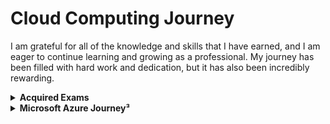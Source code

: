 # Cloud Computing Journey

I am grateful for all of the knowledge and skills that I have earned, and I am eager to continue learning and growing as a professional. My journey has been filled with hard work and dedication, but it has also been incredibly rewarding.

<details> <summary> <b>Acquired Exams</b>  </summary>
<br>

> Sort by timeline.
- [1- Microsoft Azure Fundamentals](1°AZ-900.pdf)
- [2- Microsoft Azure Data Fundamentals ](2°DP-900.pdf)
- [3- Microsoft Azure AI Fundamentals ](3°AI-900.pdf)
- [4- Microsoft Power Platform Fundamentals ](4°PL-900.pdf)
- [5- Microsoft Azure Administrator Associate](5°AZ-104.pdf)
- [6- Microsoft Azure Security Engineer Associate](6°AZ-500.pdf)
- [7- Microsoft DevOps Engineer Expert](7°AZ-400.pdf)
- [8- Microsoft Azure Developer Associate](8°AZ-204.pdf)
- [9- Microsoft Certified Trainer](MCT.pdf)
- [10- Microsoft Security, Compliance, and Identity Fundamentals](9°SC-900.pdf)
- [11- Terraform Associate ](10°Terraform.pdf)
- [12- Microsoft Azure Solutions Architect Expert](11°AZ-305.pdf)
- [13- Microsoft Azure Network Engineer Associate ](12°AZ-700.pdf)
- [14- Microsoft Security Operations Analyst Associate](13°SC-200.pdf)
- [15- AWS Certified Cloud Practitioner ](14°%20AWS%20Certified%20Cloud%20Practitioner%20certificate.pdf)
- [16- AWS Certified Developer Associate ](16-AWSCertifiedDeveloper-Associatecertificate.pdf)
- [17- Microsoft 365 Certified: Teams Voice Engineer](https://www.credly.com/badges/5286d46b-9e42-4cc3-8fbb-4329b8d813f3)

<details> <summary> Points to consider in the near future </summary>
<br>

Even after the great Microsoft marathon, my thirst for knowledge and desire to stay up-to-date with technology has not waned. In fact, I am now turning my focus to learn more about Amazon Web Services (AWS) and cloud native technologies.

I believe that having a diverse skill set is essential in today's fast-paced and constantly evolving tech industry, and I see such experience is an important step in my professional development.

Highly excited to dive into more Cloud and learn as much as I can about these powerful tools and platforms. 

I am confident that the skills and knowledge I'll gain further will be invaluable in my career and will help me to better serve the world.
</details>


</details>

<details> <summary> <b>Microsoft Azure Journey³ </b></summary>
<br>

I am filled with excitement and determination. I have dedicated myself to learning as much as possible about Azure and its various technologies, and have been fortunate enough to earn 13 Microsoft certifications. Along the way, I have encountered many challenges and faced numerous obstacles, but I have always persevered and worked hard to overcome them.

<details> <summary> The Road </summary>
<img src="updateJourney.png">
</details>

<details> <summary>Microsoft Certified Trainer²  </summary>

<img src="ondawall.jpg" alt="i'll look for it in the phone">
</details>

<details> <summary> MCT - Connect¹ </summary>

<img src="Connect.png">
  
> Get an [Azure dashboard](https://az-dash.yahya-abulhaj.dev/) like me!

</details>

  
  
</details>





